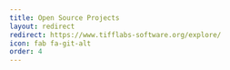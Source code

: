 ```yaml
---
title: Open Source Projects
layout: redirect
redirect: https://www.tifflabs-software.org/explore/
icon: fab fa-git-alt
order: 4
---
```

